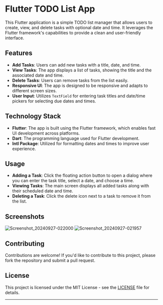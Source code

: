 # Flutter TODO List App

This Flutter application is a simple TODO list manager that allows users to create, view, and delete tasks with optional date and time. It leverages the Flutter framework's capabilities to provide a clean and user-friendly interface.

## Features

- **Add Tasks**: Users can add new tasks with a title, date, and time.
- **View Tasks**: The app displays a list of tasks, showing the title and the associated date and time.
- **Delete Tasks**: Users can remove tasks from the list easily.
- **Responsive UI**: The app is designed to be responsive and adapts to different screen sizes.
- **User Input**: Utilizes `TextField` for entering task titles and date/time pickers for selecting due dates and times.

## Technology Stack

- **Flutter**: The app is built using the Flutter framework, which enables fast UI development across platforms.
- **Dart**: The programming language used for Flutter development.
- **Intl Package**: Utilized for formatting dates and times to improve user experience.

## Usage

- **Adding a Task**: Click the floating action button to open a dialog where you can enter the task title, select a date, and choose a time.
- **Viewing Tasks**: The main screen displays all added tasks along with their scheduled date and time.
- **Deleting a Task**: Click the delete icon next to a task to remove it from the list.

## Screenshots
![Screenshot_20240927-022000](https://github.com/user-attachments/assets/0fabdf3c-ff56-4129-8750-8663dc5a3b48)
![Screenshot_20240927-021957](https://github.com/user-attachments/assets/ae9e2e30-c8f9-49f3-a08e-200a90312a08)



## Contributing

Contributions are welcome! If you'd like to contribute to this project, please fork the repository and submit a pull request.

## License

This project is licensed under the MIT License - see the [LICENSE](LICENSE) file for details.

---

